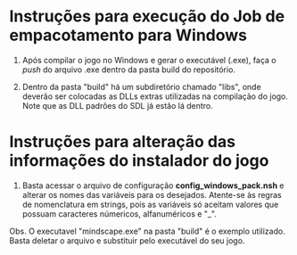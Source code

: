 # Instruções para execução do Job de empacotamento para Windows

1. Após compilar o jogo no Windows e gerar o executável (.exe), faça o *push* do arquivo .exe dentro da pasta build do repositório.

2. Dentro da pasta "build" há um subdiretório chamado "libs", onde deverão ser colocadas as DLLs extras utilizadas na compilação do jogo. Note que as DLL padrões do SDL já estão lá dentro.


# Instruções para alteração das informações do instalador do jogo

1. Basta acessar o arquivo de configuração **config_windows_pack.nsh** e alterar os nomes das variáveis para os desejados. Atente-se às regras de nomenclatura em strings, pois as variáveis só aceitam valores que possuam caracteres númericos, alfanuméricos e "_".

Obs. O executavel "mindscape.exe" na pasta "build" é o exemplo utilizado. Basta deletar o arquivo e substituir pelo executável do seu jogo.